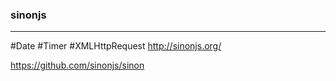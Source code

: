 ### sinonjs
---

#Date
#Timer
#XMLHttpRequest
http://sinonjs.org/

https://github.com/sinonjs/sinon

